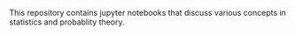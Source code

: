 This repository contains jupyter notebooks that discuss various concepts in statistics and probablity theory. 
